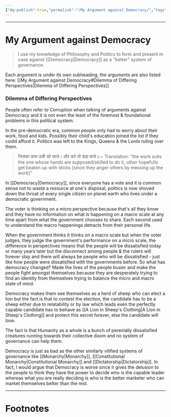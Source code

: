 ```yaml
---
{"dg-publish":true,"permalink":"/My Argument against Democracy/","tags":["Philosophy","politics","Wisdom"]}
---
```



---
# My Argument against Democracy
> I use my knowledge of Philosophy and Politics to form and present m case against [[Democracy\|Democracy]] as a "better" system of governance.

Each argument is under its own subheading, the arguments are also listed here:
[[My Argument against Democracy#Dilemma of Differing Perspectives\|Dilemma of Differing Perspectives]]


### Dilemma of Differing Perspectives
People often refer to Corruption when talking of arguments against Democracy and it is not even the least of the foremost & foundational problems in this political system.

In the pre-democratic era, common people only had to worry about their work, food and kids. Possibly their child's education joined the list if they could afford it. Politics was left to the Kings, Queens & the Lords ruling over them.

> जिसका काम उसी को साजे।
> और करे तो डंडा बाजे॥
> ~ Translation: "the work suits the one whose hands are supposed/skilled to do it, other hopefulls get beaten up with sticks \[since they anger others by messing up the work\]"

In [[Democracy\|Democracy]], since everyone has a vote and it is common sense not to waste a resource at one's disposal, politics is now shoved down the throat of every single citizen on planet earth who lives under a democratic government.

The voter is thinking on a micro perspective because that's all they know and they have no information on what is happening on a macro scale at any time apart from what the government chooses to share. Each second used to understand the macro happenings detracts from their personal life.

When the government thinks it thinks on a macro scale but when the voter judges, they judge the government's performance on a micro scale, the difference in perspectives means that the people will be dissatisfied today or many years later but the disconnect among people & the rulers will forever stay and there will always be people who will be dissatisfied - just like how people were dissatisfied with the governments before. So what has democracy changed? Made the lives of the people busier and make the people fight amongst themselves because they are desperately trying to find an identity from themselves trying to balance the micro and macro state of mind.

Democracy makes them see themselves as a herd of sheep who can elect a lion but the fact is that to contest the election, the candidate has to be a sheep either due to relatability or by law which leads even the perfectly capable candidate has to behave as [[A Lion in Sheep's Clothing\|A Lion in Sheep's Clothing]] and protect this secret forever, else the candidate will lose.

The fact is that Humanity as a whole is a bunch of perenially dissatisfied creatures running towards their collective doom and no system of governance can help them.

Democracy is just as bad as the other similarly vilified systems of governance like [[Monarchy\|Monarchy]], [[Constitutional Monarchy\|Constitutional Monarchy]] and [[Dictatorship\|Dictatorship]]. In fact, I would argue that Democracy is worse since it gives the delusion to the people to think they have the power to decide who is the capable leader whereas what you are really deciding is who is the better marketer who can market themselves better than the rest.

---
# Footnotes